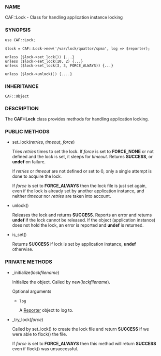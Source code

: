 
### NAME

CAF::Lock - Class for handling application instance locking

### SYNOPSIS

    use CAF::Lock;

    $lock = CAF::Lock->new('/var/lock/quattor/spma', log => $reporter);

    unless ($lock->set_lock()) {...}
    unless ($lock->set_lock(10, 2) {...}
    unless ($lock->set_lock(3, 3, FORCE_ALWAYS)) {...}

    unless ($lock->unlock()) {....}

### INHERITANCE

    CAF::Object

### DESCRIPTION

The **CAF::Lock** class provides methods for handling application locking.

### PUBLIC METHODS

- set\_lock(_retries_, _timeout_, _force_)

    Tries _retries_ times to set the lock.  If _force_ is set to **FORCE\_NONE**
    or not defined and the lock is set, it sleeps for _timeout_.  Returns
    **SUCCESS**, or **undef** on failure.

    If _retries_ or _timeout_ are not defined or set to 0, only a single
    attempt is done to acquire the lock.

    If _force_ is set to **FORCE\_ALWAYS** then the lock file is just set
    again, even if the lock is already set by another application
    instance, and neither _timeout_ nor _retries_ are taken
    into account.

- unlock()

    Releases the lock and returns **SUCCESS**.  Reports an error and returns
    **undef** if the lock cannot be released.  If the object (application
    instance) does not hold the lock, an error is reported and **undef**
    is returned.

- is\_set()

    Returns **SUCCESS** if lock is set by application instance, **undef** otherwise.

### PRIVATE METHODS

- \_initialize(_lockfilename_)

    Initialize the object.  Called by new(_lockfilename_).

    Optional arguments

    - `log`

        A [Reporter](../CAF/Reporter.md) object to log to.

- \_try\_lock(_force_)

    Called by set\_lock() to create the lock file and return **SUCCESS** if we were
    able to flock() the file.

    If _force_ is set to **FORCE\_ALWAYS** then this method will return **SUCCESS**
    even if flock() was unsuccessful.
